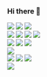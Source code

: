### Hi there 👋
<image src="https://img.shields.io/badge/Python-blue?style=for-the-badge&logo=Python&logoColor=white&"> <image src="https://img.shields.io/badge/django-092E20?style=for-the-badge&logo=django&logoColor=white&?"> <image src="https://img.shields.io/badge/Django REST framework-092E20?style=for-the-badge&logo=django&logoColor=white&?"> <br>
<image src="https://img.shields.io/badge/Javascript-F7DF1E?style=for-the-badge&logo=JavaScript&logoColor=white&?">
<image src="https://img.shields.io/badge/jQuery-0769AD?style=for-the-badge&logo=jQuery&logoColor=white&?">
<image src="https://img.shields.io/badge/HTML5-E34F26?style=for-the-badge&logo=HTML5&logoColor=white&?">
<image src="https://img.shields.io/badge/CSS-black?style=for-the-badge&logo=CSS&logoColor=white&?"><br>
<image src="https://img.shields.io/badge/SQLite-003B57?style=for-the-badge&logo=SQLite&logoColor=white&?">
<image src="https://img.shields.io/badge/MySQL-4479A1?style=for-the-badge&logo=MySQL&logoColor=white&?">
<image src="https://img.shields.io/badge/PostgreSQL-4169E1?style=for-the-badge&logo=PostgreSQL&logoColor=white&?"> <br>
<image src="https://img.shields.io/badge/Visual Studio Code-007ACC?style=for-the-badge&logo=Visual Studio Code&logoColor=white&?"><br>
<image src="https://img.shields.io/badge/Docker-2496ED?style=for-the-badge&logo=Docker&logoColor=white&?">
<image src="https://img.shields.io/badge/NGINX-009639?style=for-the-badge&logo=NGINX&logoColor=white&?">
<image src="https://img.shields.io/badge/Gunicorn-499848?style=for-the-badge&logo=Gunicorn&logoColor=white&?"><br>
<image src="https://img.shields.io/badge/Amazon AWS-232F3E?style=for-the-badge&logo=Amazon AWS&logoColor=white&?">
